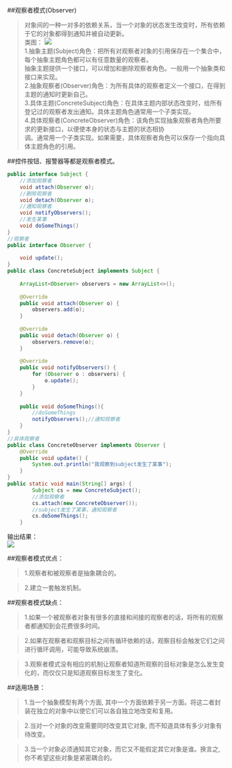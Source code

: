 ##观察者模式(Observer)  
> 对象间的一种一对多的依赖关系，当一个对象的状态发生改变时，所有依赖于它的对象都得到通知并被自动更新。  
类图：  ![](http://www.hubwiz.com/course/5710cb2e08ce8b3d3a1430f1/img/observer.jpg)  
1.抽象主题(Subject)角色：把所有对观察者对象的引用保存在一个集合中，每个抽象主题角色都可以有任意数量的观察者。  
抽象主题提供一个接口，可以增加和删除观察者角色。一般用一个抽象类和接口来实现。  
2.抽象观察者(Observer)角色：为所有具体的观察者定义一个接口，在得到主题的通知时更新自己。  
3.具体主题(ConcreteSubject)角色：在具体主题内部状态改变时，给所有登记过的观察者发出通知。具体主题角色通常用一个子类实现。  
4.具体观察者(ConcreteObserver)角色：该角色实现抽象观察者角色所要求的更新接口，以便使本身的状态与主题的状态相协  
调。通常用一个子类实现。如果需要，具体观察者角色可以保存一个指向具体主题角色的引用。  

##控件按钮、报警器等都是观察者模式。  
```Java  
public interface Subject {
    //添加观察者
    void attach(Observer o);
    //删除观察者
    void detach(Observer o);
    //通知观察者
    void notifyObservers();
    //发生某事
    void doSomeThings()
}
//观察者
public interface Observer {
 
    void update();
}
public class ConcreteSubject implements Subject {
 
    ArrayList<Observer> observers = new ArrayList<>();
 
    @Override
    public void attach(Observer o) {
        observers.add(o);
    }
 
    @Override
    public void detach(Observer o) {
        observers.remove(o);
    }
 
    @Override
    public void notifyObservers() {
        for (Observer o : observers) {
            o.update();
        }
    }
 
    public void doSomeThings(){
        //doSomeThings
        notifyObservers();//通知观察者
    }
}
//具体观察者
public class ConcreteObserver implements Observer {
    @Override
    public void update() {
        System.out.println("我观察到subject发生了某事");
    }
}
public static void main(String[] args) {
        Subject cs = new ConcreteSubject();
        //添加观察者
        cs.attach(new ConcreteObserver());
        //subject发生了某事，通知观察者
        cs.doSomeThings();
    }
```   

输出结果：  
![](http://www.hubwiz.com/course/5710cb2e08ce8b3d3a1430f1/img/tobserver.png)  

##观察者模式优点：  
> 1.观察者和被观察者是抽象耦合的。  

> 2.建立一套触发机制。  

##观察者模式缺点：  
> 1.如果一个被观察者对象有很多的直接和间接的观察者的话，将所有的观察者都通知到会花费很多时间。  

> 2.如果在观察者和观察目标之间有循环依赖的话，观察目标会触发它们之间进行循环调用，可能导致系统崩溃。  

> 3.观察者模式没有相应的机制让观察者知道所观察的目标对象是怎么发生变化的，而仅仅只是知道观察目标发生了变化。  

##适用场景：  
> 1.当一个抽象模型有两个方面, 其中一个方面依赖于另一方面。将这二者封装在独立的对象中以使它们可以各自独立地改变和复用。  

> 2.当对一个对象的改变需要同时改变其它对象, 而不知道具体有多少对象有待改变。  

> 3.当一个对象必须通知其它对象，而它又不能假定其它对象是谁。换言之, 你不希望这些对象是紧密耦合的。  
 
